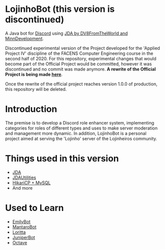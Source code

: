 # LojinhoBot (this version is discontinued)
A Java bot for [Discord](https://discord.com/) using [JDA by DV8FromTheWorld and MinnDevelopment](https://github.com/DV8FromTheWorld/JDA).

Discontinued experimental version of the Project developed for the 'Applied Project IV' discipline of the FACENS Computer Engineering course in the second half of 2020.
For this repository, experimental changes that would become part of the Official Project would be committed, however it was discontinued and no commit was made anymore.
**A rewrite of the Official Project is being made [here](https://github.com/lojinho/LojinhoBot.git)**.

Once the rewrite of the official project reaches version 1.0.0 of production, this repository will be deleted.

# Introduction
The premise is to develop a Discord role enhancer system, implementing categories for roles of different types and uses to make server moderation and management more dynamic. In addition, LojinhoBot is a personal project aimed at serving the 'Lojinho' server of the Lojinheiros community. 

# Things used in this version
- [JDA](https://github.com/DV8FromTheWorld/JDA)
- [JDAUtilities](https://github.com/JDA-Applications/JDA-Utilities)
- [HikariCP + MySQL](https://github.com/brettwooldridge/HikariCP)
- And more

# Used to Learn
- [EmilyBot](https://github.com/Kaaz/DiscordBot)
- [MantaroBot](https://github.com/Mantaro/MantaroBot)
- [Loritta](https://github.com/JuniperBot/JuniperBot)
- [JuniperBot](https://github.com/JuniperBot/JuniperBot)
- [Octave](https://github.com/Stardust-Discord/Octave)
